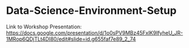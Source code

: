 # Data-Science-Environment-Setup

Link to Workshop Presentation: 
https://docs.google.com/presentation/d/1o0sPV9MBz45FxlK9IfyheU_JR-1MRop6QDjTLt4DI80/edit#slide=id.g655faf7e89_2_74

